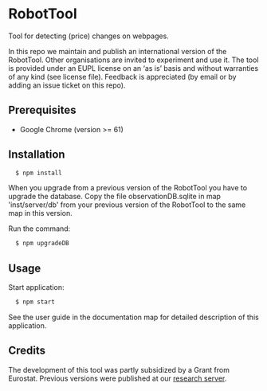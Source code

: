 # RobotTool
Tool for detecting (price) changes on webpages.

In this repo we maintain and publish an international version of the RobotTool.
Other organisations are invited to experiment and use it.
The tool is provided under an EUPL license on an ‘as is’ basis and without warranties of any kind (see license file).
Feedback is appreciated (by email or by adding an issue ticket on this repo).


## Prerequisites
- Google Chrome (version >= 61)

## Installation

```bash
  $ npm install
```

When you upgrade from a previous version of the RobotTool you have to upgrade the database.
Copy the file observationDB.sqlite in map 'inst/server/db' from your previous version of the RobotTool to the same map in this version.

Run the command:
```bash
  $ npm upgradeDB
```

## Usage

Start application:
```bash
  $ npm start
```

See the user guide in the documentation map for detailed description of this application.

## Credits
The development of this tool was partly subsidized by a Grant from Eurostat. Previous versions were published at our
[research server](http://research.cbs.nl/Projects/RobotTool).
